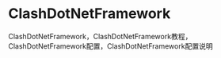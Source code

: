 # ClashDotNetFramework
ClashDotNetFramework，ClashDotNetFramework教程，ClashDotNetFramework配置，ClashDotNetFramework配置说明
